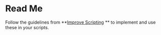 # Read Me
Follow the guidelines from **[Improve Scripting](https://improvescripting.com/how-to-write-powershell-functions-or-cmdlets-help-fast/) ** to implement and use these in your scripts.
